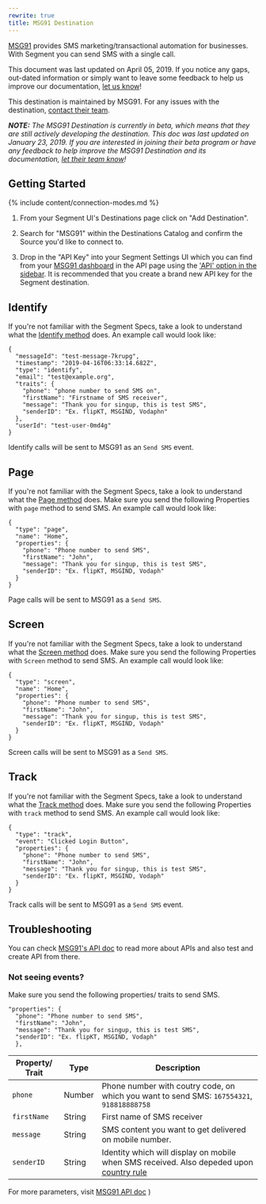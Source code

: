 ```yaml
---
rewrite: true
title: MSG91 Destination
---
```


[MSG91](https://msg91.com/) provides SMS marketing/transactional automation for businesses. With Segment you can send SMS with a single call.

This document was last updated on April 05, 2019. If you notice any gaps, out-dated information or simply want to leave some feedback to help us improve our documentation, [let us know](https://segment.com/help/contact/)!

This destination is maintained by MSG91. For any issues with the destination, [contact their team](mailto:support@msg91.com).

_**NOTE:** The MSG91 Destination is currently in beta, which means that they are still actively developing the destination. This doc was last updated on January 23, 2019. If you are interested in joining their beta program or have any feedback to help improve the MSG91 Destination and its documentation, [let their team know](mailto:support@msg91.com)!_



## Getting Started

{% include content/connection-modes.md %}

1.  From your Segment UI's Destinations page click on "Add Destination".

2.  Search for "MSG91" within the Destinations Catalog and confirm the Source you'd like to connect to.

3. Drop in the "API Key" into your Segment Settings UI which you can find from your [MSG91 dashboard](https://control.msg91.com/signin/) in the API page using the ['API' option in the sidebar](https://help.msg91.com/article/177-where-can-i-find-my-authentication-key). It is recommended that you create a brand new API key for the Segment destination.


## Identify
If you're not familiar with the Segment Specs, take a look to understand what the [Identify method](https://segment.com/docs/connections/spec/identify/) does. An example call would look like:

```
{
  "messageId": "test-message-7krupg",
  "timestamp": "2019-04-16T06:33:14.682Z",
  "type": "identify",
  "email": "test@example.org",
  "traits": {
    "phone": "phone number to send SMS on",
    "firstName": "Firstname of SMS receiver",
    "message": "Thank you for singup, this is test SMS",
    "senderID": "Ex. flipKT, MSGIND, Vodaphn"
  },
  "userId": "test-user-0md4g"
}
```

Identify calls will be sent to MSG91 as an `Send SMS` event.



## Page

If you're not familiar with the Segment Specs, take a look to understand what the [Page method](https://segment.com/docs/connections/spec/page/) does. Make sure you send the following Properties with `page` method to send SMS. An example call would look like:

```
{
  "type": "page",
  "name": "Home",
  "properties": {
    "phone": "Phone number to send SMS",
    "firstName": "John",
    "message": "Thank you for singup, this is test SMS",
    "senderID": "Ex. flipKT, MSGIND, Vodaph"
  }
}

```
Page calls will be sent to MSG91 as a `Send SMS`.

## Screen

If you're not familiar with the Segment Specs, take a look to understand what the [Screen method](https://segment.com/docs/connections/spec/screen/) does. Make sure you send the following Properties with `Screen` method to send SMS. An example call would look like:

```
{
  "type": "screen",
  "name": "Home",
  "properties": {
    "phone": "Phone number to send SMS",
    "firstName": "John",
    "message": "Thank you for singup, this is test SMS",
    "senderID": "Ex. flipKT, MSGIND, Vodaph"
  }
}
```
Screen calls will be sent to MSG91 as a `Send SMS`.

## Track

If you're not familiar with the Segment Specs, take a look to understand what the [Track method](https://segment.com/docs/connections/spec/track/) does. Make sure you send the following Properties with `track` method to send SMS. An example call would look like:

```
{
  "type": "track",
  "event": "Clicked Login Button",
  "properties": {
    "phone": "Phone number to send SMS",
    "firstName": "John",
    "message": "Thank you for singup, this is test SMS",
    "senderID": "Ex. flipKT, MSGIND, Vodaph"
  }
}
```
Track calls will be sent to MSG91 as a `Send SMS` event.



## Troubleshooting

You can check [MSG91's API doc](https://docs.msg91.com/collection/msg91-api-integration/5/send-sms/T26A6X72) to read more about APIs and also test and create API from there.

### Not seeing events?

Make sure you send the following properties/ traits to send SMS.

```
"properties": {
  "phone": "Phone number to send SMS",
  "firstName": "John",
  "message": "Thank you for singup, this is test SMS",
  "senderID": "Ex. flipKT, MSGIND, Vodaph"
  },
```

| **Property/ Trait** | **Type** | **Description** |
| --- | --- | --- |
| `phone` | Number | Phone number with coutry code, on which you want to send SMS: `167554321`, `918818888758`
| `firstName` | String | First name of SMS receiver |
| `message` | String | SMS content you want to get delivered on mobile number.  |
| `senderID` | String | Identity which will display on mobile when SMS received. Also depeded upon [country rule](https://help.msg91.com/article/53-sender-id-in-various-countries)|


For more parameters, visit [MSG91 API doc](https://docs.msg91.com/collection/msg91-api-integration/5/send-sms/T26A6X72)
)
